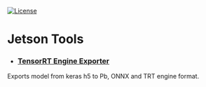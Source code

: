 [![License](https://img.shields.io/badge/License-Apache%202.0-blue.svg)](https://opensource.org/licenses/Apache-2.0) 

# Jetson Tools

- ### [TensorRT Engine Exporter](https://github.com/Nannigalaxy/jetson_tools/tree/main/trt_engine) 
Exports model from keras h5 to Pb, ONNX and TRT engine format. 

